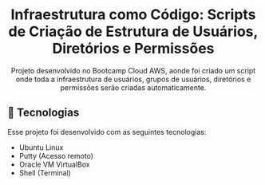 <h1 align="center"> Infraestrutura como Código: Scripts de Criação de Estrutura de Usuários, Diretórios e Permissões </h1>

<p align="center">
Projeto desenvolvido no Bootcamp Cloud AWS, aonde foi criado um script onde toda a infraestrutura de usuários, grupos de usuários, diretórios e permissões serão criadas automaticamente.
</p>

## 🚀 Tecnologias

Esse projeto foi desenvolvido com as seguintes tecnologias:

- Ubuntu Linux
- Putty (Acesso remoto)
- Oracle VM VirtualBox
- Shell (Terminal)         
